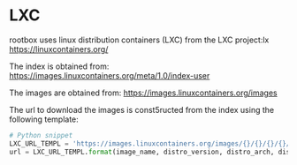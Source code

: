 
# LXC
rootbox uses linux distribution containers (LXC) from the LXC project:lx
https://linuxcontainers.org/

The index is obtained from: https://images.linuxcontainers.org/meta/1.0/index-user

The images are obtained from: https://images.linuxcontainers.org/images

The url to download the images is const5ructed from the index using the following template:

```python
# Python snippet
LXC_URL_TEMPL = 'https://images.linuxcontainers.org/images/{}/{}/{}/{}/{}/rootfs.tar.xz'
url = LXC_URL_TEMPL.format(image_name, distro_version, distro_arch, distro_variant, distro_build)
```
